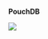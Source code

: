 **PouchDB**

<img  src="https://github.com/luizpaulogroup/todo-PouchDB/blob/master/screens/photo.jpeg?raw=true" />
